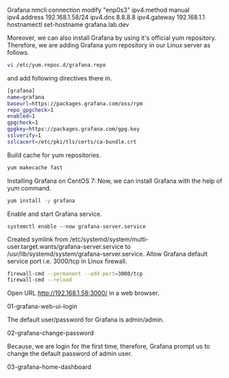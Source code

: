 Grafana
nmcli connection modify "enp0s3" ipv4.method manual ipv4.address 192.168.1.58/24 ipv4.dns 8.8.8.8 ipv4.gateway 192.168.1.1
hostnamectl set-hostname grafana.lab.dev

Moreover, we can also install Grafana by using it's official yum repository. Therefore, we are adding Grafana yum repository in our Linux server as follows.
```bash
vi /etc/yum.repos.d/grafana.repo
```

and add following directives there in.

```bash
[grafana]
name=grafana
baseurl=https://packages.grafana.com/oss/rpm
repo_gpgcheck=1
enabled=1
gpgcheck=1
gpgkey=https://packages.grafana.com/gpg.key
sslverify=1
sslcacert=/etc/pki/tls/certs/ca-bundle.crt
````

Build cache for yum repositories.
```bash
yum makecache fast
```

Installing Grafana on CentOS 7:
Now, we can install Grafana with the help of yum command.
```bash
yum install -y grafana
```

Enable and start Grafana service.
```
systemctl enable --now grafana-server.service
```
Created symlink from /etc/systemd/system/multi-user.target.wants/grafana-server.service to /usr/lib/systemd/system/grafana-server.service.
Allow Grafana default service port i.e. 3000/tcp in Linux firewall.
```bash
firewall-cmd --permanent --add-port=3000/tcp
firewall-cmd --reload
```
Open URL http://192.168.1.58:3000/ in a web browser.

01-grafana-web-ui-login

The default user/password for Grafana is admin/admin.

02-grafana-change-password

Because, we are login for the first time, therefore, Grafana prompt us to change the default password of admin user.

03-grafana-home-dashboard
